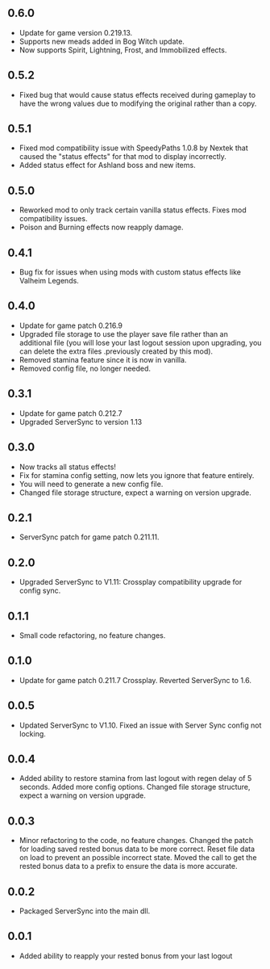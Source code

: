 ## 0.6.0

* Update for game version 0.219.13.
* Supports new meads added in Bog Witch update.
* Now supports Spirit, Lightning, Frost, and Immobilized effects.

## 0.5.2

* Fixed bug that would cause status effects received during gameplay to have the wrong values due to modifying the original rather than a copy.

## 0.5.1

* Fixed mod compatibility issue with SpeedyPaths 1.0.8 by Nextek that caused the "status effects" for that mod to display incorrectly.
* Added status effect for Ashland boss and new items.

## 0.5.0

* Reworked mod to only track certain vanilla status effects. Fixes mod compatibility issues.
* Poison and Burning effects now reapply damage.

## 0.4.1

* Bug fix for issues when using mods with custom status effects like Valheim Legends.

## 0.4.0

* Update for game patch 0.216.9
* Upgraded file storage to use the player save file rather than an additional file (you will lose your last logout session upon upgrading, you can delete the extra files .previously created by this mod).
* Removed stamina feature since it is now in vanilla.
* Removed config file, no longer needed.

## 0.3.1

* Update for game patch 0.212.7
* Upgraded ServerSync to version 1.13

## 0.3.0

* Now tracks all status effects!
* Fix for stamina config setting, now lets you ignore that feature entirely.
* You will need to generate a new config file.
* Changed file storage structure, expect a warning on version upgrade.

## 0.2.1

* ServerSync patch for game patch 0.211.11.

## 0.2.0

* Upgraded ServerSync to V1.11: Crossplay compatibility upgrade for config sync.

## 0.1.1

* Small code refactoring, no feature changes.

## 0.1.0

* Update for game patch 0.211.7 Crossplay. Reverted ServerSync to 1.6.

## 0.0.5

* Updated ServerSync to V1.10. Fixed an issue with Server Sync config not locking.

## 0.0.4

* Added ability to restore stamina from last logout with regen delay of 5 seconds. Added more config options. Changed file storage structure, expect a warning on version upgrade.

## 0.0.3

* Minor refactoring to the code, no feature changes. Changed the patch for loading saved rested bonus data to be more correct. Reset file data on load to prevent an possible incorrect state. Moved the call to get the rested bonus data to a prefix to ensure the data is more accurate.

## 0.0.2

* Packaged ServerSync into the main dll.

## 0.0.1

* Added ability to reapply your rested bonus from your last logout